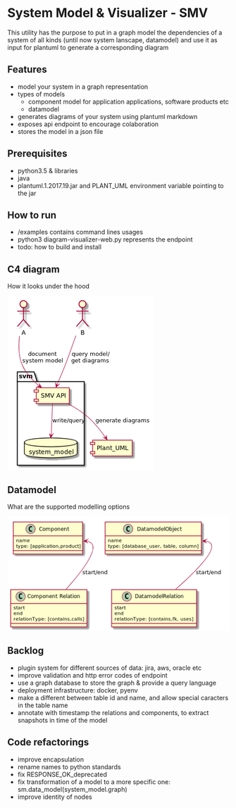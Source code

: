 # System Model & Visualizer - SMV
This utility has the purpose to put in a graph model the dependencies of a system of all kinds
(until now system lanscape, datamodel) and use it as input for plantuml to generate a corresponding diagram


## Features
* model your system in a graph representation
* types of models
    * component model for application applications, software products etc
    * datamodel
* generates diagrams of your system using plantuml markdown
* exposes api endpoint to encourage colaboration
* stores the model in a json file

## Prerequisites
* python3.5 & libraries
* java
* plantuml.1.2017.19.jar and PLANT_UML environment variable pointing to the jar

## How to run
* /examples contains command lines usages
* python3 diagram-visualizer-web.py represents the endpoint
* todo: how to build and install

## C4 diagram

How it looks under the hood
    
![c4](docs/c4.png)

## Datamodel

What are the supported modelling options

![schema](docs/schema.png)

## Backlog
* plugin system for different sources of data: jira, aws, oracle etc
* improve validation and http error codes of endpoint
* use a graph database to store the graph & provide a query language
* deployment infrastructure: docker, pyenv
* make a different between table id and name, and allow special caracters in the table name
* annotate with timestamp the relations and components, to extract snapshots in time of the model

## Code refactorings
* improve encapsulation
* rename names to python standards
* fix RESPONSE_OK_deprecated
* fix transformation of a model to a more specific one: sm.data_model(system_model.graph)
* improve identity of nodes


